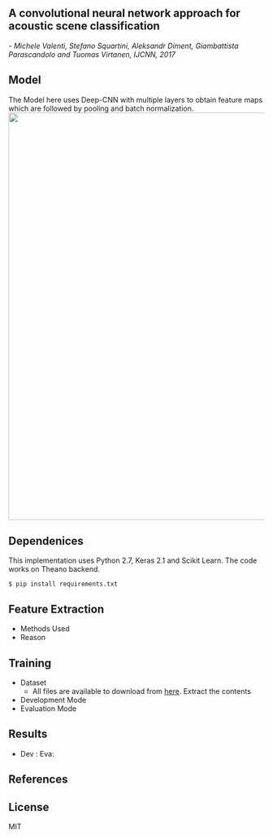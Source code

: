 <h2> A convolutional neural network approach for acoustic scene classification </h2>

*- Michele Valenti, Stefano Squartini, Aleksandr Diment, Giambattista Parascandolo and Tuomas Virtanen, IJCNN, 2017*
## Model
The Model here uses Deep-CNN with multiple layers to obtain feature maps which are followed by pooling and batch normalization.
<img src="https://github.com/akshitac8/Summaries/blob/master/Audio_Dcase_CNN_logmel/cnn.PNG" width="800" >

## Dependenices
This implementation uses Python 2.7, Keras 2.1 and Scikit Learn. The code works on Theano backend.

```
$ pip install requirements.txt
```
## Feature Extraction
- Methods Used
- Reason

## Training
- Dataset
    - All files are available to download from [here](http://www.cs.tut.fi/sgn/arg/dcase2016/task-acoustic-scene-classification). Extract the contents 
- Development Mode
- Evaluation Mode

## Results
- Dev :                                                         Eva: 

## References

## License
MIT
  





